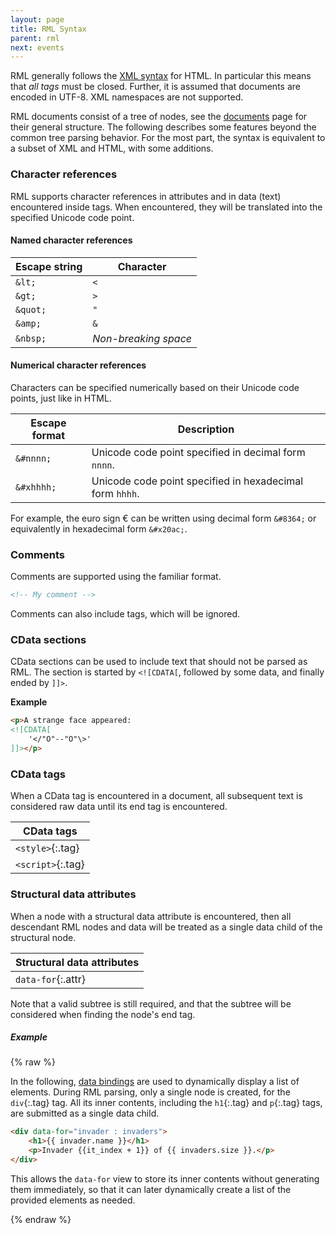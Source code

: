 ```yaml
---
layout: page
title: RML Syntax
parent: rml
next: events
---
```


RML generally follows the [XML syntax](https://html.spec.whatwg.org/multipage/xhtml.html) for HTML. In particular this means that *all tags* must be closed. Further, it is assumed that documents are encoded in UTF-8. XML namespaces are not supported.

RML documents consist of a tree of nodes, see the [documents](documents.html) page for their general structure. The following describes some features beyond the common tree parsing behavior. For the most part, the syntax is equivalent to a subset of XML and HTML, with some additions.


### Character references

RML supports character references in attributes and in data (text) encountered inside tags. When encountered, they will be translated into the specified Unicode code point.

#### Named character references

| Escape string | Character            |
|---------------|----------------------|
| `&lt;`        | `<`                  |
| `&gt;`        | `>`                  |
| `&quot;`      | `"`                  |
| `&amp;`       | `&`                  |
| `&nbsp;`      | *Non-breaking space* |

#### Numerical character references

Characters can be specified numerically based on their Unicode code points, just like in HTML.

| Escape format | Description                                              |
|---------------|----------------------------------------------------------|
| `&#nnnn;`     | Unicode code point specified in decimal form `nnnn`.     |
| `&#xhhhh;`    | Unicode code point specified in hexadecimal form `hhhh`. |

For example, the euro sign € can be written using decimal form `&#8364;` or equivalently in hexadecimal form `&#x20ac;`.


### Comments

Comments are supported using the familiar format.

```html
<!-- My comment -->
```

Comments can also include tags, which will be ignored.


### CData sections

CData sections can be used to include text that should not be parsed as RML. The section is started by `<![CDATA[`, followed by some data, and finally ended by `]]>`.

**Example**
```html
<p>A strange face appeared:
<![CDATA[
	'</"O"--"O"\>'
]]></p>
```


### CData tags

When a CData tag is encountered in a document, all subsequent text is considered raw data until its end tag is encountered.

| CData tags        |
|-------------------|
| `<style>`{:.tag}  |
| `<script>`{:.tag} |


### Structural data attributes

When a node with a structural data attribute is encountered, then all descendant RML nodes and data will be treated as a single data child of the structural node.

| Structural data attributes |
|----------------------------|
| `data-for`{:.attr}         |

Note that a valid subtree is still required, and that the subtree will be considered when finding the node's end tag.

##### Example

{% raw %}

In the following, [data bindings](../data_bindings.html) are used to dynamically display a list of elements. During RML parsing, only a single node is created, for the `div`{:.tag} tag. All its inner contents, including the `h1`{:.tag} and `p`{:.tag} tags, are submitted as a single data child.

```html
<div data-for="invader : invaders">
	<h1>{{ invader.name }}</h1>
	<p>Invader {{it_index + 1}} of {{ invaders.size }}.</p>
</div>
```

This allows the `data-for` view to store its inner contents without generating them immediately, so that it can later dynamically create a list of the provided elements as needed.

{% endraw %}
